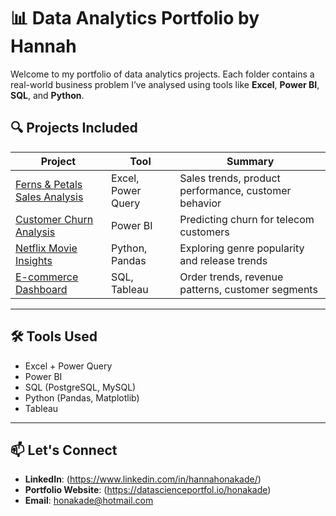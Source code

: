 # 📊 Data Analytics Portfolio by Hannah

Welcome to my portfolio of data analytics projects. Each folder contains a real-world business problem I’ve analysed using tools like **Excel**, **Power BI**, **SQL**, and **Python**.

## 🔍 Projects Included

| Project | Tool | Summary |
|--------|------|---------|
| [Ferns & Petals Sales Analysis](./ferns-petals-sales-analysis) | Excel, Power Query | Sales trends, product performance, customer behavior |
| [Customer Churn Analysis](./customer-churn-powerbi) | Power BI | Predicting churn for telecom customers |
| [Netflix Movie Insights](./netflix-movie-insights) | Python, Pandas | Exploring genre popularity and release trends |
| [E-commerce Dashboard](./ecommerce-dashboard-sql) | SQL, Tableau | Order trends, revenue patterns, customer segments |

---

## 🛠️ Tools Used

- Excel + Power Query
- Power BI
- SQL (PostgreSQL, MySQL)
- Python (Pandas, Matplotlib)
- Tableau

---

## 📫 Let's Connect

- **LinkedIn**: (https://www.linkedin.com/in/hannahonakade/)
- **Portfolio Website**: (https://datascienceportfol.io/honakade)
- **Email**: honakade@hotmail.com

